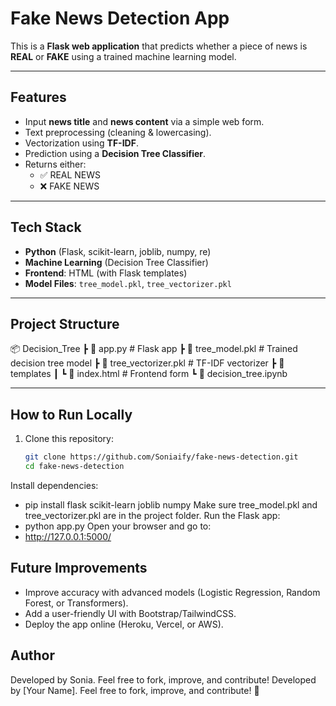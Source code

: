# Fake News Detection App

This is a **Flask web application** that predicts whether a piece of news is **REAL** or **FAKE** using a trained machine learning model.

---

## Features
- Input **news title** and **news content** via a simple web form.
- Text preprocessing (cleaning & lowercasing).
- Vectorization using **TF-IDF**.
- Prediction using a **Decision Tree Classifier**.
- Returns either:
  - ✅ REAL NEWS
  - ❌ FAKE NEWS

---

## Tech Stack
- **Python** (Flask, scikit-learn, joblib, numpy, re)
- **Machine Learning** (Decision Tree Classifier)
- **Frontend**: HTML (with Flask templates)
- **Model Files**: `tree_model.pkl`, `tree_vectorizer.pkl`

---

## Project Structure
📦 Decision_Tree
┣ 📜 app.py # Flask app
┣ 📜 tree_model.pkl # Trained decision tree model
┣ 📜 tree_vectorizer.pkl # TF-IDF vectorizer
┣ 📜 templates
┃ ┗ 📜 index.html # Frontend form
┗ 📜 decision_tree.ipynb

---

## How to Run Locally
1. Clone this repository:
   ```bash
   git clone https://github.com/Soniaify/fake-news-detection.git
   cd fake-news-detection
Install dependencies:
  - pip install flask scikit-learn joblib numpy
Make sure tree_model.pkl and tree_vectorizer.pkl are in the project folder.
Run the Flask app:
  - python app.py
Open your browser and go to:
  - http://127.0.0.1:5000/

## Future Improvements
  - Improve accuracy with advanced models (Logistic Regression, Random Forest, or Transformers).
  - Add a user-friendly UI with Bootstrap/TailwindCSS.
  - Deploy the app online (Heroku, Vercel, or AWS).

## Author
Developed by Sonia.
Feel free to fork, improve, and contribute!
Developed by [Your Name].
Feel free to fork, improve, and contribute! 🚀
